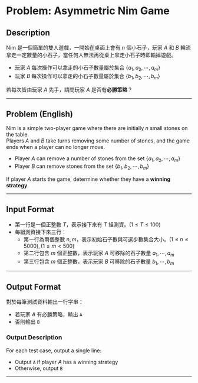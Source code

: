# Problem: Asymmetric Nim Game

## Description

Nim 是一個簡單的雙人遊戲，一開始在桌面上會有 $n$ 個小石子，玩家 $A$ 和 $B$ 輪流拿走一定數量的小石子，當任何人無法再從桌上拿走小石子時即輸掉遊戲。

- 玩家 $A$ 每次操作可以拿走的小石子數量屬於集合 $\{a_1, a_2, \cdots, a_m\}$  
- 玩家 $B$ 每次操作可以拿走的小石子數量屬於集合 $\{b_1, b_2, \cdots, b_m\}$

若每次皆由玩家 $A$ 先手，請問玩家 $A$ 是否有**必勝策略**？

---

## Problem (English)

Nim is a simple two-player game where there are initially $n$ small stones on the table.  
Players $A$ and $B$ take turns removing some number of stones, and the game ends when a player can no longer move.

- Player $A$ can remove a number of stones from the set $\{a_1, a_2, \cdots, a_m\}$
- Player $B$ can remove stones from the set $\{b_1, b_2, \cdots, b_m\}$

If player $A$ starts the game, determine whether they have a **winning strategy**.

---

## Input Format

- 第一行是一個正整數 $T$，表示接下來有 $T$ 組測資。$(1 \leq T \leq 100)$  
- 每組測資接下來三行：
  - 第一行為兩個整數 $n, m$，表示初始石子數與可選步數集合大小。$(1 \leq n \leq 5000), (1 \leq m < 500)$
  - 第二行包含 $m$ 個正整數，表示玩家 $A$ 可移除的石子數量 $a_1, \cdots, a_m$
  - 第三行包含 $m$ 個正整數，表示玩家 $B$ 可移除的石子數量 $b_1, \cdots, b_m$

---

## Output Format

對於每筆測試資料輸出一行字串：

- 若玩家 $A$ 有必勝策略，輸出 `A`
- 否則輸出 `B`

### Output Description

For each test case, output a single line:

- Output `A` if player $A$ has a winning strategy  
- Otherwise, output `B`

---
